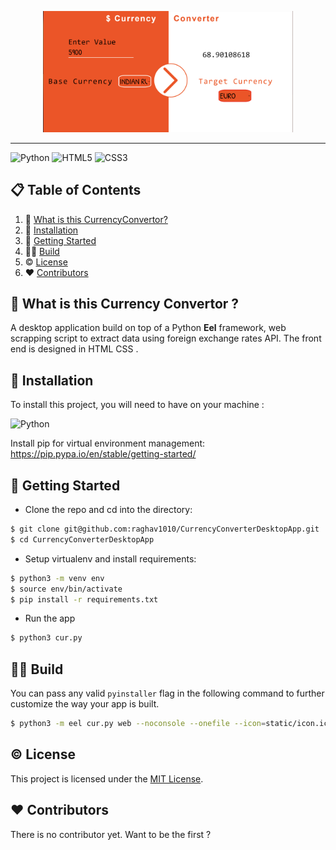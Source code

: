 <p align="center">
  <img src="cov.png" width="400" alt="logo"/>
</p>

---

![Python](https://img.shields.io/badge/-Python-black?style=for-the-badge&logoColor=white&logo=Python&color=2F73BF)
![HTML5](https://img.shields.io/badge/html5-%23E34F26.svg?style=for-the-badge&logo=html5&logoColor=white)
![CSS3](https://img.shields.io/badge/css3-%231572B6.svg?style=for-the-badge&logo=css3&logoColor=white)


## 📋 Table of Contents

1. 🤔 [What is this CurrencyConvertor?](#what-is-this-currency-convertor)
2. 🔨 [Installation](#installation)
3. 🚀 [Getting Started](#getting-started)
4. 👨‍💻 [Build](#build-the-app)
5. ©️ [License](#license)
6. ❤️ [Contributors](#contributors)


## <a name="what-is-this-currency-convertor">🤔 What is this Currency Convertor ?</a>
A desktop application build on top of a Python **Eel** framework, web scrapping script to extract data using foreign exchange rates API. The front end is designed in HTML CSS .

## <a name="installation">🔨 Installation</a>

To install this project, you will need to have on your machine :

![Python](https://img.shields.io/badge/-Python-black?style=for-the-badge&logoColor=white&logo=Python&color=2F73BF)

Install pip for virtual environment management: https://pip.pypa.io/en/stable/getting-started/

## <a name="getting-started"> 🚀 Getting Started</a>
- Clone the repo and cd into the directory:

```sh
$ git clone git@github.com:raghav1010/CurrencyConverterDesktopApp.git
$ cd CurrencyConverterDesktopApp
```

- Setup virtualenv and install requirements:

```sh
$ python3 -m venv env
$ source env/bin/activate
$ pip install -r requirements.txt
```

- Run the app

```sh
$ python3 cur.py
```

## <a name="build-the-app"> 👨‍💻  Build</a>
You can pass any valid `pyinstaller`  flag in the following command to further customize the way your app is built.
```sh
$ python3 -m eel cur.py web --noconsole --onefile --icon=static/icon.icns
```

## <a name="license">©️ License</a>

This project is licensed under the [MIT License](http://opensource.org/licenses/MIT).

## <a name="contributors">❤️ Contributors</a>

There is no contributor yet. Want to be the first ?
